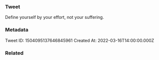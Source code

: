 ### Tweet
Define yourself by your effort, not your suffering.

### Metadata
Tweet ID: 1504095137646845961
Created At: 2022-03-16T14:00:00.000Z

### Related

